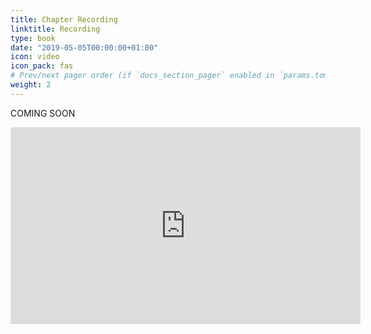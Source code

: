 ```yaml
---
title: Chapter Recording
linktitle: Recording
type: book
date: "2019-05-05T00:00:00+01:00"
icon: video
icon_pack: fas
# Prev/next pager order (if `docs_section_pager` enabled in `params.toml`)
weight: 2
---
```

COMING SOON
<iframe width="560" height="315" src="https://www.youtube.com/embed/CODE" frameborder="0" allow="accelerometer; autoplay; clipboard-write; encrypted-media; gyroscope; picture-in-picture" allowfullscreen></iframe>
